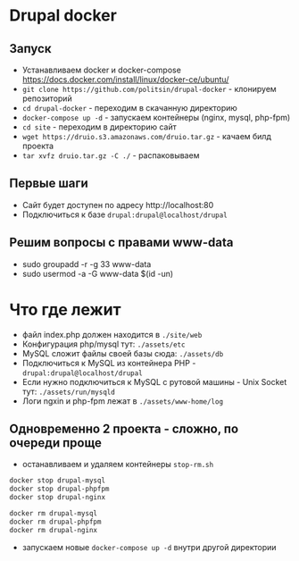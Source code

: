 # Drupal docker

## Запуск
 * Устанавливаем docker и docker-compose https://docs.docker.com/install/linux/docker-ce/ubuntu/
 * `git clone https://github.com/politsin/drupal-docker` - клонируем репозиторий
 * `cd drupal-docker` - переходим в скачанную директорию
 * `docker-compose up -d` - запускаем контейнеры (nginx, mysql, php-fpm)
 * `cd site` - переходим в директорию сайт
 * `wget https://druio.s3.amazonaws.com/druio.tar.gz` - качаем билд проекта
 * `tar xvfz druio.tar.gz -C ./` - распаковываем

## Первые шаги
 * Сайт будет доступен по адресу http://localhost:80
 * Подключиться к базе `drupal:drupal@localhost/drupal`

## Решим вопросы с правами www-data
 * sudo groupadd -r -g 33 www-data
 * sudo usermod -a -G www-data $(id -un)
 
# Что где лежит
  * файл index.php должен находится в `./site/web`
  * Конфигурация php/mysql тут: `./assets/etc`
  * MySQL сложит файлы своей базы сюда: `./assets/db`
  * Подключиться к MySQL из контейнера PHP - `drupal:drupal@localhost/drupal`
  * Если нужно подключиться к MySQL с рутовой машины - Unix Socket тут: `./assets/run/mysqld`
  * Логи ngxin и php-fpm лежат в `./assets/www-home/log`
  
## Одновременно 2 проекта - сложно, по очереди проще
 * останавливаем и удаляем контейнеры `stop-rm.sh`
```sh
docker stop drupal-mysql
docker stop drupal-phpfpm
docker stop drupal-nginx

docker rm drupal-mysql
docker rm drupal-phpfpm
docker rm drupal-nginx
```
 * запускаем новые `docker-compose up -d` внутри другой директории
 
